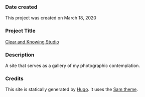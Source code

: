 ### Date created
This project was created on March 18, 2020

### Project Title
[Clear and Knowing Studio](https://clearandknowing.studio/)

### Description
A site that serves as a gallery of my photographic contemplation.

### Credits
This site is statically generated by [Hugo](https://gohugo.io/). It uses the [Sam theme](https://themes.gohugo.io/hugo-theme-sam/).
